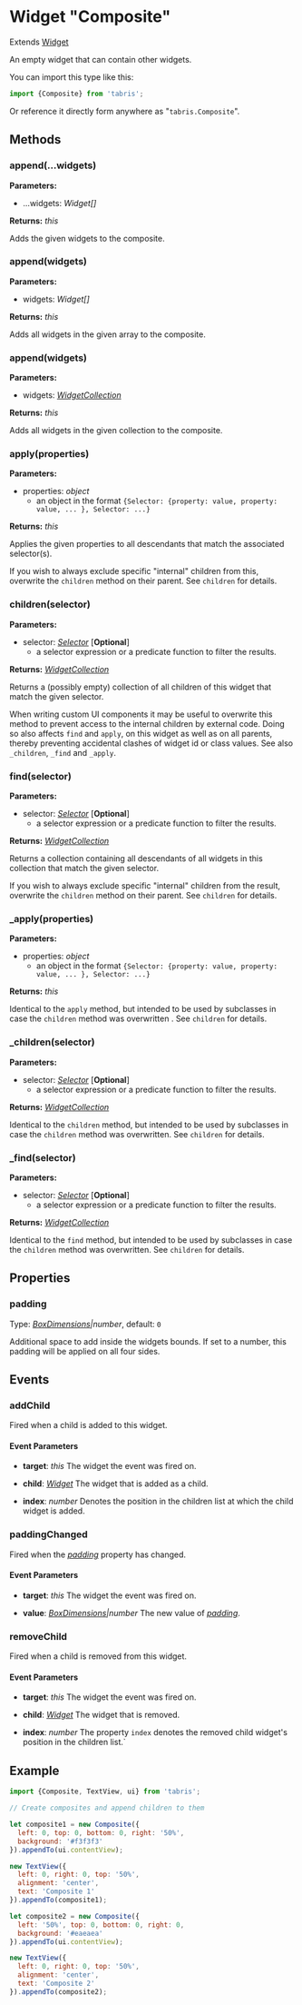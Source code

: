 ---
---
# Widget "Composite"

Extends [Widget](Widget.md)

An empty widget that can contain other widgets.

You can import this type like this:
```js
import {Composite} from 'tabris';
```
Or reference it directly form anywhere as "`tabris.Composite`".
## Methods

### append(...widgets)


**Parameters:** 

- ...widgets: *Widget[]*

**Returns:** *this*

Adds the given widgets to the composite.

### append(widgets)


**Parameters:** 

- widgets: *Widget[]*

**Returns:** *this*

Adds all widgets in the given array to the composite.

### append(widgets)


**Parameters:** 

- widgets: *[WidgetCollection](WidgetCollection.md)*

**Returns:** *this*

Adds all widgets in the given collection to the composite.

### apply(properties)


**Parameters:** 

- properties: *object*
  - an object in the format `{Selector: {property: value, property: value, ... }, Selector: ...}`

**Returns:** *this*

Applies the given properties to all descendants that match the associated selector(s).

If you wish to always exclude specific "internal" children from this, overwrite the `children` method on their parent. See `children` for details.

### children(selector)


**Parameters:** 

- selector: *[Selector](../types.md#selector)* [**Optional**]
  - a selector expression or a predicate function to filter the results.

**Returns:** *[WidgetCollection](WidgetCollection.md)*

Returns a (possibly empty) collection of all children of this widget that match the given selector.

When writing custom UI components it may be useful to overwrite this method to prevent access to the internal children by external code. Doing so also affects `find` and `apply`, on this widget as well as on all parents, thereby preventing accidental clashes of widget id or class values. See also `_children`, `_find` and `_apply`.

### find(selector)


**Parameters:** 

- selector: *[Selector](../types.md#selector)* [**Optional**]
  - a selector expression or a predicate function to filter the results.

**Returns:** *[WidgetCollection](WidgetCollection.md)*

Returns a collection containing all descendants of all widgets in this collection that match the given selector.

If you wish to always exclude specific "internal" children from the result, overwrite the `children` method on their parent. See `children` for details.

### _apply(properties)


**Parameters:** 

- properties: *object*
  - an object in the format `{Selector: {property: value, property: value, ... }, Selector: ...}`

**Returns:** *this*

Identical to the `apply` method, but intended to be used by subclasses in case the `children` method was overwritten . See `children` for details.

### _children(selector)


**Parameters:** 

- selector: *[Selector](../types.md#selector)* [**Optional**]
  - a selector expression or a predicate function to filter the results.

**Returns:** *[WidgetCollection](WidgetCollection.md)*

Identical to the `children` method, but intended to be used by subclasses in case the `children` method was overwritten. See `children` for details.

### _find(selector)


**Parameters:** 

- selector: *[Selector](../types.md#selector)* [**Optional**]
  - a selector expression or a predicate function to filter the results.

**Returns:** *[WidgetCollection](WidgetCollection.md)*

Identical to the `find` method, but intended to be used by subclasses in case the `children` method was overwritten. See `children` for details.


## Properties

### padding


Type: *[BoxDimensions](../types.md#boxdimensions)\|number*, default: `0`

Additional space to add inside the widgets bounds. If set to a number, this padding will be applied on all four sides.


## Events

### addChild

Fired when a child is added to this widget.

#### Event Parameters 
- **target**: *this*
    The widget the event was fired on.

- **child**: *[Widget](Widget.md)*
    The widget that is added as a child.

- **index**: *number*
    Denotes the position in the children list at which the child widget is added.


### paddingChanged

Fired when the [*padding*](#padding) property has changed.

#### Event Parameters 
- **target**: *this*
    The widget the event was fired on.

- **value**: *[BoxDimensions](../types.md#boxdimensions)\|number*
    The new value of [*padding*](#padding).


### removeChild

Fired when a child is removed from this widget.

#### Event Parameters 
- **target**: *this*
    The widget the event was fired on.

- **child**: *[Widget](Widget.md)*
    The widget that is removed.

- **index**: *number*
    The property `index` denotes the removed child widget's position in the children list.`





## Example
```js
import {Composite, TextView, ui} from 'tabris';

// Create composites and append children to them

let composite1 = new Composite({
  left: 0, top: 0, bottom: 0, right: '50%',
  background: '#f3f3f3'
}).appendTo(ui.contentView);

new TextView({
  left: 0, right: 0, top: '50%',
  alignment: 'center',
  text: 'Composite 1'
}).appendTo(composite1);

let composite2 = new Composite({
  left: '50%', top: 0, bottom: 0, right: 0,
  background: '#eaeaea'
}).appendTo(ui.contentView);

new TextView({
  left: 0, right: 0, top: '50%',
  alignment: 'center',
  text: 'Composite 2'
}).appendTo(composite2);
```